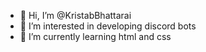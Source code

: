 - 👋 Hi, I’m @KristabBhattarai
- 👀 I’m interested in developing discord bots
- 🌱 I’m currently learning html and css

<!---
KristabBhattarai/KristabBhattarai is a ✨ special ✨ repository because its `README.md` (this file) appears on your GitHub profile.
You can click the Preview link to take a look at your changes.
--->
